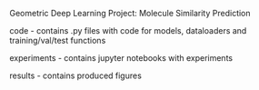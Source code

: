 Geometric Deep Learning Project: Molecule Similarity Prediction

code - contains .py files with code for models, dataloaders and training/val/test functions

experiments - contains jupyter notebooks with experiments

results - contains produced figures
